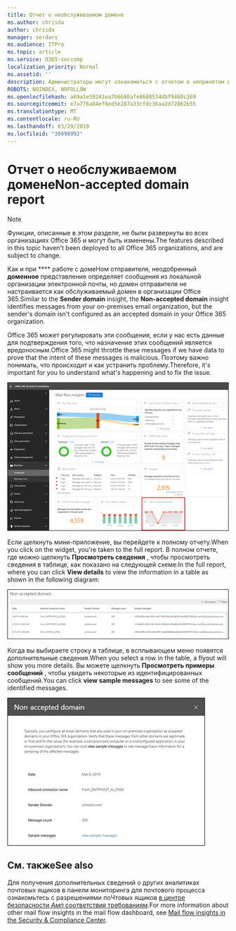 ```yaml
---
title: Отчет о необслуживаемом домене
ms.author: chrisda
author: chrisda
manager: serdars
ms.audience: ITPro
ms.topic: article
ms.service: O365-seccomp
localization_priority: Normal
ms.assetid: ''
description: Администраторы могут ознакомиться с отчетом о непринятом домене в панели мониторинга "почтовые ящики" в центре безопасности _Амп_ соответствия требованиям.
ROBOTS: NOINDEX, NOFOLLOW
ms.openlocfilehash: a69a1e59241ea7b6680afe8608534dbf9460c269
ms.sourcegitcommit: e7a776a04ef6ed5e287a33cfdc36aa2d72862b55
ms.translationtype: MT
ms.contentlocale: ru-RU
ms.lasthandoff: 03/29/2019
ms.locfileid: "30998992"
---
```

# <a name="non-accepted-domain-report"></a><span data-ttu-id="7cc3f-103">Отчет о необслуживаемом домене</span><span class="sxs-lookup"><span data-stu-id="7cc3f-103">Non-accepted domain report</span></span>

> [!NOTE]
> <span data-ttu-id="7cc3f-104">Функции, описанные в этом разделе, не были развернуты во всех организациях Office 365 и могут быть изменены.</span><span class="sxs-lookup"><span data-stu-id="7cc3f-104">The features described in this topic haven't been deployed to all Office 365 organizations, and are subject to change.</span></span>

<span data-ttu-id="7cc3f-105">Как и при \*\*\*\* работе с домеНом отправителя, неодобренный **доменное** представление определяет сообщения из локальной организации электронной почты, но домен отправителя не настраивается как обслуживаемый домен в организации Office 365.</span><span class="sxs-lookup"><span data-stu-id="7cc3f-105">Similar to the **Sender domain** insight, the **Non-accepted domain** insight identifies messages from your on-premises email organization, but the sender's domain isn't configured as an accepted domain in your Office 365 organization.</span></span>

<span data-ttu-id="7cc3f-106">Office 365 может регулировать эти сообщения, если у нас есть данные для подтверждения того, что назначение этих сообщений является вредоносным.</span><span class="sxs-lookup"><span data-stu-id="7cc3f-106">Office 365 might throttle these messages if we have data to prove that the intent of these messages is malicious.</span></span> <span data-ttu-id="7cc3f-107">Поэтому важно понимать, что происходит и как устранить проблему.</span><span class="sxs-lookup"><span data-stu-id="7cc3f-107">Therefore, it's important for you to understand what's happening and to fix the issue.</span></span>

![Отчет о непринятом домене в панели мониторинга "почтовый ящик" в центре безопасности _Амп_ соответствия требованиям](media/non-accepted-domain-report-selected.png)

<span data-ttu-id="7cc3f-109">Если щелкнуть мини-приложение, вы перейдете к полному отчету.</span><span class="sxs-lookup"><span data-stu-id="7cc3f-109">When you click on the widget, you're taken to the full report.</span></span> <span data-ttu-id="7cc3f-110">В полном отчете, где можно щелкнуть **Просмотреть сведения** , чтобы просмотреть сведения в таблице, как показано на следующей схеме:</span><span class="sxs-lookup"><span data-stu-id="7cc3f-110">In the full report, where you can click **View details** to view the information in a table as shown in the following diagram:</span></span>

![Таблица "Просмотр сведений" в отчете о непринятом домене](media/non-accepted-domain-report-view-details.png)

<span data-ttu-id="7cc3f-112">Когда вы выбираете строку в таблице, в всплывающем меню появятся дополнительные сведения.</span><span class="sxs-lookup"><span data-stu-id="7cc3f-112">When you select a row in the table, a flyout will show you more details.</span></span> <span data-ttu-id="7cc3f-113">Вы можете щелкнуть **Просмотреть примеры сообщений** , чтобы увидеть некоторые из идентифицированных сообщений.</span><span class="sxs-lookup"><span data-stu-id="7cc3f-113">You can click **view sample messages** to see some of the identified messages.</span></span>

![Выбор строки в таблице сведений в отчете о непринятом домене](media/non-accepted-domain-report-select-row-in-table.png)

## <a name="see-also"></a><span data-ttu-id="7cc3f-115">См. также</span><span class="sxs-lookup"><span data-stu-id="7cc3f-115">See also</span></span>

<span data-ttu-id="7cc3f-116">Для получения дополнительных сведений о других аналитиках почтовых ящиков в панели мониторинга для почтового процесса ознакомьтесь с разрешениями поЧтовых ящиков [в центре безопасности _Амп_ соответствия требованиям](mail-flow-insights-v2.md).</span><span class="sxs-lookup"><span data-stu-id="7cc3f-116">For more information about other mail flow insights in the mail flow dashboard, see [Mail flow insights in the Security & Compliance Center](mail-flow-insights-v2.md).</span></span>
